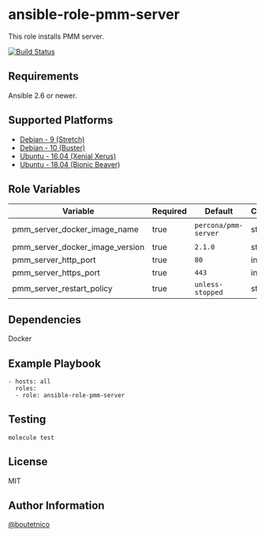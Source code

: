 ansible-role-pmm-server
=======================

This role installs PMM server.

[![Build Status](https://travis-ci.org/boutetnico/ansible-role-pmm-server.svg?branch=master)](https://travis-ci.org/boutetnico/ansible-role-pmm-server)

Requirements
------------

Ansible 2.6 or newer.

Supported Platforms
-------------------

- [Debian - 9 (Stretch)](https://wiki.debian.org/DebianStretch)
- [Debian - 10 (Buster)](https://wiki.debian.org/DebianBuster)
- [Ubuntu - 16.04 (Xenial Xerus)](http://releases.ubuntu.com/16.04/)
- [Ubuntu - 18.04 (Bionic Beaver)](http://releases.ubuntu.com/18.04/)


Role Variables
--------------

| Variable                        | Required | Default                         | Choices   | Comments                                         |
|---------------------------------|----------|---------------------------------|-----------|--------------------------------------------------|
| pmm_server_docker_image_name    | true     | `percona/pmm-server`            | string    | https://hub.docker.com/r/percona/pmm-server/tags |
| pmm_server_docker_image_version | true     | `2.1.0`                         | string    |                                                  |
| pmm_server_http_port            | true     | `80`                            | int       |                                                  |
| pmm_server_https_port           | true     | `443`                           | int       |                                                  |
| pmm_server_restart_policy       | true     | `unless-stopped`                | string    |                                                  |

Dependencies
------------

Docker

Example Playbook
----------------

    - hosts: all
      roles:
      - role: ansible-role-pmm-server

Testing
-------

`molecule test`

License
-------

MIT

Author Information
------------------

[@boutetnico](https://github.com/boutetnico)
